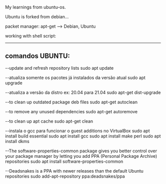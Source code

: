 My learnings from ubuntu-os.

Ubuntu is forked from debian...

packet manager:
apt-get --> Debian, Ubuntu

working with shell script:

----------------
comandos UBUNTU:
----------------
--update and refresh repository lists
sudo apt update

--atualiza somente os pacotes já instalados da versão atual
sudo apt upgrade

--atualiza a versão da distro ex: 20.04 para 21.04
sudo apt-get dist-upgrade

--to clean up outdated package deb files
sudo apt-get autoclean

--to remove any unused dependencies
sudo apt-get autoremove

--to clean up apt cache
sudo apt-get clean

--instala o gcc para funcionar o guest additions no VirtualBox
sudo apt install build essential
sudo apt install gcc
sudo apt install make perl
sudo apt install dkms

--The software-properties-common package gives you better control over your package manager by letting you add PPA (Personal Package Archive) repositories
sudo apt install software-properties-common 

--Deadsnakes is a PPA with newer releases than the default Ubuntu repositories
sudo add-apt-repository ppa:deadsnakes/ppa

